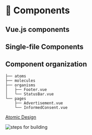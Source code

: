 # :jigsaw: Components


## Vue.js components

## Single-file Components


## Component organization

```
├── atoms
├── molecules
├── organisms
│   ├── Footer.vue
│   └── StatusBar.vue
└── pages
    ├── Advertisement.vue
    └── InformedConsent.vue
```
[Atomic Design](https://atomicdesign.bradfrost.com)

![steps for building](/images/atomicdesign.png)
